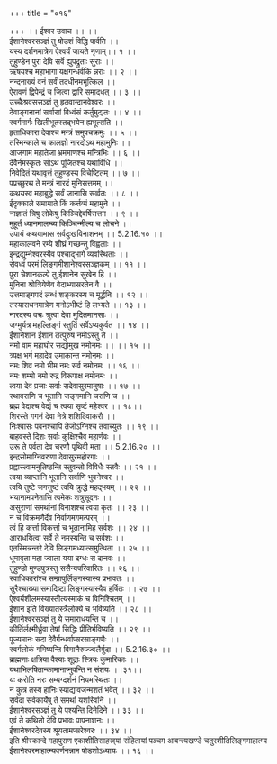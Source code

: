 +++
title = "०१६"

+++
।। ईश्वर उवाच ।। ।।  
ईशानेश्वरसञ्ज्ञं तु षोडशं विद्धि पार्वति ।।  
यस्य दर्शनमात्रेण ऐश्वर्यं जायते नृणाम्।। १ ।।  
तुहुण्डेन पुरा देवि सर्वे ह्युपद्रुताः सुराः ।।  
ऋषयश्च महाभागा यक्षगन्धर्वकि न्नराः ।। २ ।।  
नन्दनाख्यं वनं सर्वं तदधीनमभूत्किल ।।  
ऐरावणं द्विपेन्द्रं च जित्वा द्वारि समादधत् ।। ३ ।।  
उच्चैःश्रवससञ्ज्ञं तु हृतवान्दानवेश्वरः ।।  
देवाङ्गनानां सर्वासां विध्वंसं कर्तुमुद्यतः ।। ४ ।।  
स्वर्गमार्गः खिलीभूतस्तद्भयेन ह्यभूत्सति ।।  
हृताधिकारा देवाश्च मन्त्रं समुपचक्रमुः ।। ५ ।।  
तस्मिन्काले च कालज्ञो नारदोऽथ महामुनिः ।।  
आजगाम महातेजा भ्रममाणश्च मन्त्रिभिः ।। ६ ।।  
देवैर्नमस्कृतः सोऽथ पूजितश्च यथाविधि ।।  
निवेदितं यथावृत्तं तुहुण्डस्य विचेष्टितम् ।। ७ ।।  
पप्रच्छुरथ ते मन्त्रं नारदं मुनिसत्तमम् ।।  
कथयस्व महाबुद्धे सर्वं जानासि सर्व्वतः ।। ८ ।।  
ईदृक्काले समायाते किं कर्त्तव्यं महामुने ।।  
नाज्ञातं त्रिषु लोकेषु किञ्चिद्देवर्षिसत्तम ।। ९ ।।  
मुहूर्तं ध्यानमालम्ब्य किञ्चिन्मील्य च लोचने ।।  
उपायं कथयामास सर्वदुःखविनाशनम् ।। 5.2.16.१० ।।  
महाकालवने रम्ये शीघ्रं गच्छन्तु विह्वलाः ।।  
इन्द्रद्युम्नेश्वरस्यैव पश्चाद्भागे व्यवस्थिताः ।।  
सेवध्वं परमं लिङ्गमीशानेश्वरसञ्ज्ञकम् ।। ११ ।।  
पुरा चेशानकल्पे तु ईशानेन सुखेन हि ।।  
मुनिना श्रोत्रियेणैव वेदाभ्यासरतेन वै ।।  
उत्तमाङ्गपदं लब्धं शङ्करस्य च मूर्द्धनि ।। १२ ।।  
तस्याराधनमात्रेण मनोऽभीष्टं हि लभ्यते ।। १३ ।।  
नारदस्य वचः श्रुत्वा देवा मुदितमानसाः ।।  
जग्मुर्यत्र महल्लिङ्गं स्तुतिं सर्वेऽप्यकुर्वत ।। १४ ।।  
ईशानेशान ईशान तत्पुरुष नमोऽस्तु ते ।।  
नमो वाम महाघोर सद्योमुख नमोनमः ।। ।। १५ ।।  
त्र्यक्ष भर्ग महादेव उमाकान्त नमोनमः ।।  
नमः शिव नमो भीम नमः सर्व नमोनमः ।। १६ ।।  
नमः शम्भो नमो रुद्र विरूपाक्ष नमोनमः ।।  
त्वया देव प्रजाः सर्वाः सदेवासुरमानुषाः ।। १७ ।।  
स्थावराणि च भूतानि जङ्गमानि चराणि च ।।  
ब्रह्म वेदाश्च वेद्यं च त्वया सृष्टं महेश्वर ।। १८।।  
शिरस्ते गगनं देवा नेत्रे शशिदिवाकरौ ।।  
निःश्वासः पवनश्चापि तेजोऽग्निश्च तवाच्युतः ।। १९ ।।  
बाहवस्ते दिशः सर्वाः कुक्षिश्चैव महार्णवः ।।  
उरू ते पर्वता देव चरणौ पृथिवी मता ।। 5.2.16.२० ।।  
इन्द्रसोमाग्निवरुणा देवासुरमहोरगाः ।।  
प्रह्वास्त्वामनुतिष्ठन्ति स्तुवन्तो विविधैः स्तवैः ।। २१ ।।  
त्वया व्याप्तानि भूतानि सर्वाणि भुवनेश्वर ।।  
त्वयि तुष्टे जगत्तुष्टं त्वयि क्रुद्धे महद्भयम् ।। २२ ।।  
भयानामपनेतासि त्वमेकः शत्रुसूदनः ।।  
असुराणां समर्थानां विनाशश्च त्वया कृतः ।। २३ ।।  
न च विक्रमणैर्देव निर्वाणमगमत्परम् ।।  
त्वं हि कर्त्ता विकर्त्ता च भूतानामिह सर्वशः ।। २४ ।।  
आराधयित्वा सर्वे ते नमस्यन्ति च सर्वशः ।।  
एतस्मिन्नन्तरे देवि लिङ्गमध्यात्समुत्थिता ।। २५ ।।  
धूमावृता महा ज्वाला यया दग्धः स दानवः ।।  
तुहुण्डो मुण्डपुत्रस्तु ससैन्यपरिवारितः ।। २६ ।।  
स्वाधिकारांश्च सम्प्रापुर्लिङ्गस्यास्य प्रभावतः ।।  
सुरैश्चाख्या समादिष्टा लिङ्गस्यास्यैव हर्षितः ।। २७ ।।  
ऐश्वर्यशीलमस्यास्तीत्यस्माकं च विनिश्चितम् ।।  
ईशान इति विख्यातस्त्रैलोक्ये च भविष्यति ।। २८ ।।  
ईशानेश्वरसञ्ज्ञं तु ये समाराधयन्ति च ।।  
कीर्तिर्लक्ष्मीर्ध्रुवा तेषां सिद्धिः प्रीतिर्भविष्यति ।। २९ ।।  
पूज्यमानः सदा देवैर्गन्धर्वाप्सरसाङ्गणैः ।।  
स्वर्गलोकं गमिष्यन्ति विमानैरुज्ज्वलैर्मुदा ।। 5.2.16.३० ।।  
ब्राह्मणाः क्षत्रिया वैश्याः शूद्राः स्त्रियः कुमारिकाः ।।  
यथाभिलषितान्कामानाप्नुवन्ति न संशयः ।।३१।।  
यः करोति नरः सम्यग्दर्शनं नियमस्थितः ।।  
न कुत्र तस्य हानिः स्याद्यावजन्मशतं भवेत् ।। ३२ ।।  
सर्वदा सर्वकार्येषु ते समर्था यशस्विनि ।।  
ईशानेश्वरसञ्ज्ञं तु ये पश्यन्ति दिनेदिने ।। ३३ ।।  
एवं ते कथितो देवि प्रभावः पापनाशनः ।।  
ईशानेश्वरदेवस्य श्रूयतामप्सरेश्वरः ।। ३४ ।।  
इति श्रीस्कान्दे महापुराण एकाशीतिसाहस्र्यां संहितायां पञ्चम आवन्त्यखण्डे चतुरशीतिलिङ्गमाहात्म्य ईशानेश्वरमाहात्म्यवर्णनन्नाम षोडशोऽध्यायः ।। १६ ।।